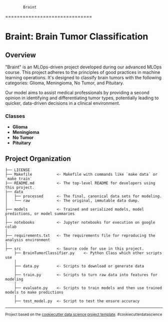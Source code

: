             Braint
==============================

# Braint: Brain Tumor Classification

## Overview

"Braint" is an MLOps-driven project developed during our advanced MLOps course. This project adheres to the principles of good practices in machine learning operations. It's designed to classify brain tumors with the following categories: Glioma, Meningioma, No Tumor, and Pituitary.

Our model aims to assist medical professionals by providing a second opinion in identifying and differentiating tumor types, potentially leading to quicker, data-driven decisions in a clinical environment.

### Classes

- **Glioma**
- **Meningioma**
- **No Tumor**
- **Pituitary**

Project Organization
------------

    ├── LICENSE
    ├── Makefile           <- Makefile with commands like `make data` or `make train`
    ├── README.md          <- The top-level README for developers using this project.
    ├── data
    │   ├── processed      <- The final, canonical data sets for modeling.
    │   └── raw            <- The original, immutable data dump.
    │
    ├── models             <- Trained and serialized models, model predictions, or model summaries
    │
    ├── notebooks          <- Jupyter notebooks for execution on google colab
    │
    ├── requirements.txt   <- The requirements file for reproducing the analysis environment
    │
    ├── src                <- Source code for use in this project.
        ├── BrainTumorClassifier.py    <- Python Class which other scripts use
        │
        ├── data.py        <- Scripts to download or generate data
        │
        ├── train.py       <- Scripts to turn raw data into features for modeling
        │
        ├── evaluate.py    <- Scripts to train models and then use trained models to make predictions
        |
        ├── test_model.py  <- Script to test the ensure accuracy



--------

<p><small>Project based on the <a target="_blank" href="https://drivendata.github.io/cookiecutter-data-science/">cookiecutter data science project template</a>. #cookiecutterdatascience</small></p>
